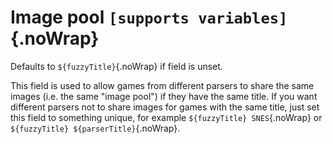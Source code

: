 # Image pool `[supports variables]`{.noWrap}

Defaults to `${fuzzyTitle}`{.noWrap} if field is unset.

This field is used to allow games from different parsers to share the same images (i.e. the same "image pool") if they have the same title. If you want different parsers not to share images for games with the same title, just set this field to something unique, for example `${fuzzyTitle} SNES`{.noWrap} or `${fuzzyTitle} ${parserTitle}`{.noWrap}.
